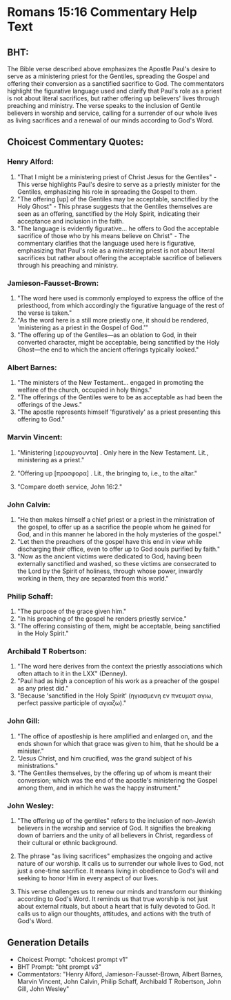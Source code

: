 # Romans 15:16 Commentary Help Text

## BHT:
The Bible verse described above emphasizes the Apostle Paul's desire to serve as a ministering priest for the Gentiles, spreading the Gospel and offering their conversion as a sanctified sacrifice to God. The commentators highlight the figurative language used and clarify that Paul's role as a priest is not about literal sacrifices, but rather offering up believers' lives through preaching and ministry. The verse speaks to the inclusion of Gentile believers in worship and service, calling for a surrender of our whole lives as living sacrifices and a renewal of our minds according to God's Word.

## Choicest Commentary Quotes:
### Henry Alford:
1. "That I might be a ministering priest of Christ Jesus for the Gentiles" - This verse highlights Paul's desire to serve as a priestly minister for the Gentiles, emphasizing his role in spreading the Gospel to them.
2. "The offering [up] of the Gentiles may be acceptable, sanctified by the Holy Ghost" - This phrase suggests that the Gentiles themselves are seen as an offering, sanctified by the Holy Spirit, indicating their acceptance and inclusion in the faith.
3. "The language is evidently figurative... he offers to God the acceptable sacrifice of those who by his means believe on Christ" - The commentary clarifies that the language used here is figurative, emphasizing that Paul's role as a ministering priest is not about literal sacrifices but rather about offering the acceptable sacrifice of believers through his preaching and ministry.

### Jamieson-Fausset-Brown:
1. "The word here used is commonly employed to express the office of the priesthood, from which accordingly the figurative language of the rest of the verse is taken."
2. "As the word here is a still more priestly one, it should be rendered, 'ministering as a priest in the Gospel of God.'"
3. "The offering up of the Gentiles—as an oblation to God, in their converted character, might be acceptable, being sanctified by the Holy Ghost—the end to which the ancient offerings typically looked."

### Albert Barnes:
1. "The ministers of the New Testament... engaged in promoting the welfare of the church, occupied in holy things."
2. "The offerings of the Gentiles were to be as acceptable as had been the offerings of the Jews."
3. "The apostle represents himself 'figuratively' as a priest presenting this offering to God."

### Marvin Vincent:
1. "Ministering [ιερουργουντα] . Only here in the New Testament. Lit., ministering as a priest." 

2. "Offering up [προσφορα] . Lit., the bringing to, i.e., to the altar." 

3. "Compare doeth service, John 16:2."

### John Calvin:
1. "He then makes himself a chief priest or a priest in the ministration of the gospel, to offer up as a sacrifice the people whom he gained for God, and in this manner he labored in the holy mysteries of the gospel."
2. "Let then the preachers of the gospel have this end in view while discharging their office, even to offer up to God souls purified by faith."
3. "Now as the ancient victims were dedicated to God, having been externally sanctified and washed, so these victims are consecrated to the Lord by the Spirit of holiness, through whose power, inwardly working in them, they are separated from this world."

### Philip Schaff:
1. "The purpose of the grace given him."
2. "In his preaching of the gospel he renders priestly service."
3. "The offering consisting of them, might be acceptable, being sanctified in the Holy Spirit."

### Archibald T Robertson:
1. "The word here derives from the context the priestly associations which often attach to it in the LXX" (Denney).
2. "Paul had as high a conception of his work as a preacher of the gospel as any priest did."
3. "Because 'sanctified in the Holy Spirit' (ηγιασμενη εν πνευματ αγιω, perfect passive participle of αγιαζω)."

### John Gill:
1. "The office of apostleship is here amplified and enlarged on, and the ends shown for which that grace was given to him, that he should be a minister."
2. "Jesus Christ, and him crucified, was the grand subject of his ministrations."
3. "The Gentiles themselves, by the offering up of whom is meant their conversion; which was the end of the apostle's ministering the Gospel among them, and in which he was the happy instrument."

### John Wesley:
1. "The offering up of the gentiles" refers to the inclusion of non-Jewish believers in the worship and service of God. It signifies the breaking down of barriers and the unity of all believers in Christ, regardless of their cultural or ethnic background.

2. The phrase "as living sacrifices" emphasizes the ongoing and active nature of our worship. It calls us to surrender our whole lives to God, not just a one-time sacrifice. It means living in obedience to God's will and seeking to honor Him in every aspect of our lives.

3. This verse challenges us to renew our minds and transform our thinking according to God's Word. It reminds us that true worship is not just about external rituals, but about a heart that is fully devoted to God. It calls us to align our thoughts, attitudes, and actions with the truth of God's Word.


## Generation Details
- Choicest Prompt: "choicest prompt v1"
- BHT Prompt: "bht prompt v3"
- Commentators: "Henry Alford, Jamieson-Fausset-Brown, Albert Barnes, Marvin Vincent, John Calvin, Philip Schaff, Archibald T Robertson, John Gill, John Wesley"
